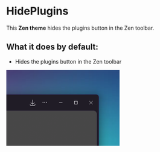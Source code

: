 # HidePlugins

This **Zen theme** hides the plugins button in the Zen toolbar.

## What it does by default:
  - Hides the plugins button in the Zen toolbar


![image](https://github.com/adammpkins/HidePlugins/blob/main/image.png)
